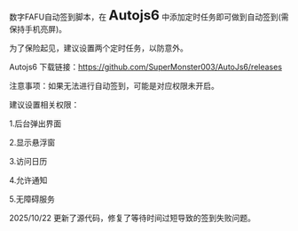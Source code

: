 数字FAFU自动签到脚本，在 <span style="font-size:24px;"><b>Autojs6</b></span>
中添加定时任务即可做到自动签到(需保持手机亮屏)。

为了保险起见，建议设置两个定时任务，以防意外。

Autojs6 下载链接：https://github.com/SuperMonster003/AutoJs6/releases

注意事项：如果无法进行自动签到，可能是对应权限未开启。

建议设置相关权限：

1.后台弹出界面

2.显示悬浮窗

3.访问日历

4.允许通知

5.无障碍服务

2025/10/22 更新了源代码，修复了等待时间过短导致的签到失败问题。

